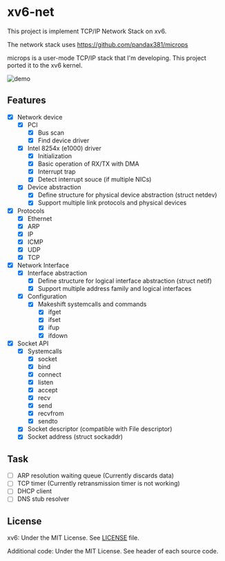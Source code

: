 xv6-net
=======
This project is implement TCP/IP Network Stack on xv6.

The network stack uses https://github.com/pandax381/microps

microps is a user-mode TCP/IP stack that I'm developing.
This project ported it to the xv6 kernel.

![demo](https://github.com/pandax381/xv6-net/blob/net/doc/demo.gif)

## Features

- [x] Network device
  - [x] PCI
    - [x] Bus scan
    - [x] Find device driver
  - [x] Intel 8254x (e1000) driver
    - [x] Initialization
    - [x] Basic operation of RX/TX with DMA
    - [x] Interrupt trap
    - [x] Detect interrupt souce (if multiple NICs)
  - [x] Device abstraction
    - [x] Define structure for physical device abstraction (struct netdev)
    - [x] Support multiple link protocols and physical devices
- [x] Protocols
  - [x] Ethernet
  - [x] ARP
  - [x] IP
  - [x] ICMP
  - [x] UDP
  - [x] TCP
- [x] Network Interface
  - [x] Interface abstraction
    - [x] Define structure for logical interface abstraction (struct netif)
    - [x] Support multiple address family and logical interfaces
  - [x] Configuration
    - [x] Makeshift systemcalls and commands
      - [x] ifget
      - [x] ifset
      - [x] ifup
      - [x] ifdown
- [x] Socket API
  - [x] Systemcalls
    - [x] socket
    - [x] bind
    - [x] connect
    - [x] listen
    - [x] accept
    - [x] recv
    - [x] send
    - [x] recvfrom
    - [x] sendto
  - [x] Socket descriptor (compatible with File descriptor)
  - [x] Socket address (struct sockaddr)

## Task

- [ ] ARP resolution waiting queue (Currently discards data)
- [ ] TCP timer (Currently retransmission timer is not working)
- [ ] DHCP client
- [ ] DNS stub resolver

## License

xv6: Under the MIT License. See [LICENSE](./LICENSE) file.

Additional code: Under the MIT License. See header of each source code.
